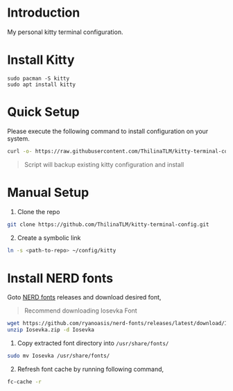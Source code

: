 # Introduction
My personal kitty terminal configuration.

# Install Kitty

```
sudo pacman -S kitty
sudo apt install kitty
```

# Quick Setup
Please execute the following command to install configuration on your system.
```bash
curl -o- https://raw.githubusercontent.com/ThilinaTLM/kitty-terminal-config/main/install.sh | bash
```

> Script will backup existing kitty configuration and install

# Manual Setup

1. Clone the repo 
```bash
git clone https://github.com/ThilinaTLM/kitty-terminal-config.git
```

2. Create a symbolic link
```bash
ln -s <path-to-repo> ~/config/kitty

```
# Install NERD fonts 

Goto [NERD fonts](https://github.com/ryanoasis/nerd-fonts/releases/latest) 
releases and download desired font,
> Recommend downloading Iosevka Font
```bash
wget https://github.com/ryanoasis/nerd-fonts/releases/latest/download/Iosevka.zip
unzip Iosevka.zip -d Iosevka
```

1. Copy extracted font directory into `/usr/share/fonts/`
```bash
sudo mv Iosevka /usr/share/fonts/
```

2. Refresh font cache by running following command,
```bash
fc-cache -r
```




